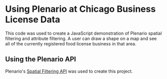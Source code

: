#  Using Plenario at Chicago Business License Data

This code was used to create a JavaScript demonstration of Plenario spatial filtering and attribute filtering. A user can draw a shape on a map and see all of the currently registered food license business in that area.

## Using the Plenario API
Plenario's  [Spatial Filtering API](http://docs.plenar.io/#space-filtering) was used to create this project.